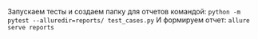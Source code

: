 
Запускаем тесты и создаем папку для отчетов командой: ```python -m pytest --alluredir=reports/ test_cases.py```
И формируем отчет: ```allure serve reports```
